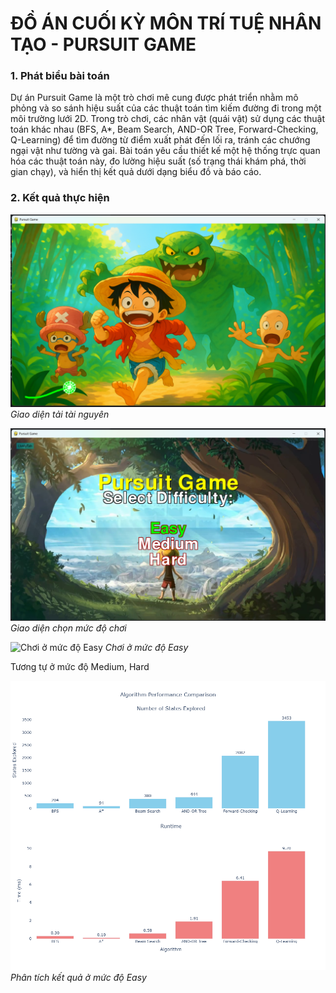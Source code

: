 # ĐỒ ÁN CUỐI KỲ MÔN TRÍ TUỆ NHÂN TẠO - PURSUIT GAME
### 1. Phát biểu bài toán
Dự án Pursuit Game là một trò chơi mê cung được phát triển nhằm mô phỏng và so sánh hiệu suất của các thuật toán tìm kiếm đường đi trong một môi trường lưới 2D. Trong trò chơi, các nhân vật (quái vật) sử dụng các thuật toán khác nhau (BFS, A*, Beam Search, AND-OR Tree, Forward-Checking, Q-Learning) để tìm đường từ điểm xuất phát đến lối ra, tránh các chướng ngại vật như tường và gai. Bài toán yêu cầu thiết kế một hệ thống trực quan hóa các thuật toán này, đo lường hiệu suất (số trạng thái khám phá, thời gian chạy), và hiển thị kết quả dưới dạng biểu đồ và báo cáo.
### 2. Kết quả thực hiện
![Giao diện tải tài nguyên](Load_Tainguyen.png)
*Giao diện tải tài nguyên*

![Giao diện chọn mức độ chơi](ChonLevel.png)
*Giao diện chọn mức độ chơi*

![Chơi ở mức độ Easy](Easy.gif)
*Chơi ở mức độ Easy*
 
Tương tự ở mức độ Medium, Hard

![Phân tích hiệu suất](Phantichketqua_Easy.png)
*Phân tích kết quả ở mức độ Easy*
